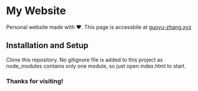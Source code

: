 # My Website

Personal website made with ❤️. This page is accessbile at [guoyu-zhang.xyz](guoyu-zhang.xyz)

## Installation and Setup
Clone this repository. No gitignore file is added to this project as node_modules contains only one module, so just open index.html to start.

### Thanks for visiting!


